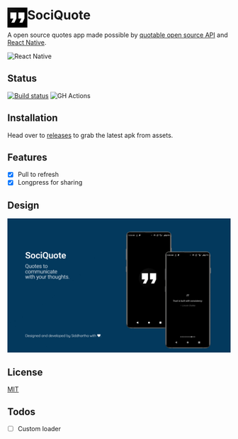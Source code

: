 # <img src="resources/play_store_512.png" width="45" align="left"> SociQuote

A open source quotes app made possible by [quotable open source API](https://github.com/lukePeavey/quotable) and [React Native](https://reactnative.dev/).

![React Native](https://img.shields.io/badge/React_Native-20232A?style=for-the-badge&logo=react&logoColor=61DAFB)

## Status

[![Build status](https://build.appcenter.ms/v0.1/apps/abea0050-44b3-4807-91b8-4115029e7e95/branches/main/badge)](https://appcenter.ms)
![GH Actions](https://github.com/siddsarkar/sociQuote/actions/workflows/release.yml/badge.svg)

## Installation

Head over to [releases](https://github.com/siddsarkar/SociQuote/releases) to grab the latest apk from assets.

## Features

- [x] Pull to refresh
- [x] Longpress for sharing

## Design

![cover image](resources/cover.jpeg)

## License

[MIT](https://github.com/siddsarkar/SociQuote/blob/main/LICENSE)

## Todos 

- [ ] Custom loader
